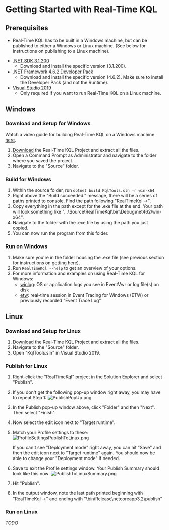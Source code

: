 # Getting Started with Real-Time KQL

## Prerequisites

* Real-Time KQL has to be built in a Windows machine, but can be published to either a Windows or Linux machine. (See below for instructions on publishing to a Linux machine).

- [.NET SDK 3.1.200](https://dotnet.microsoft.com/download/dotnet-core/3.1#sdk-3.1.200)
  - Download and install the specific version (3.1.200).
- [.NET Framework 4.6.2 Developer Pack](https://dotnet.microsoft.com/download/dotnet-framework/net462)
  - Download and install the specific version (4.6.2). Make sure to install the Developer Pack (and not the Runtime).
- [Visual Studio 2019](https://visualstudio.microsoft.com/downloads/)
  - Only required if you want to run Real-Time KQL on a Linux machine.



## Windows

### Download and Setup for Windows

Watch a video guide for building Real-Time KQL on a Windows machine [here](https://youtu.be/_7K398SXf5A).

1. [Download](https://github.com/microsoft/KqlTools/archive/master.zip) the Real-Time KQL Project and extract all the files.
2. Open a Command Prompt as Administrator and navigate to the folder where you saved the project.
3. Navigate to the "Source" folder.

### Build for Windows
1. Within the source folder, run `dotnet build KqlTools.sln -r win-x64 `
2. Right above the "Build succeeded." message, there will be a series of paths printed to console. Find the path following "RealTimeKql ->".
3. Copy everything in the path except for the .exe file at the end. Your path will look something like "...\Source\RealTimeKql\bin\Debug\net462\win-x64\".
4. Navigate to the folder with the .exe file by using the path you just copied.
5. You can now run the program from this folder.

### Run on Windows

1. Make sure you're in the folder housing the .exe file (see previous section for instructions on getting here).
2. Run `RealTimeKql --help` to get an overview of your options.
3. For more information and examples on using Real-Time KQL for Windows:
   - [winlog](Winlog.md): OS or application logs you see in EventVwr or log file(s) on disk
   - [etw](Etw.md): real-time session in Event Tracing for Windows (ETW) or previously recorded "Event Trace Log"



## Linux

### Download and Setup for Linux

1. [Download](https://github.com/microsoft/KqlTools/archive/master.zip) the Real-Time KQL Project and extract all the files.
2. Navigate to the "Source" folder.
3. Open "KqlTools.sln" in Visual Studio 2019.

### Publish for Linux

1. Right-click the "RealTimeKql" project in the Solution Explorer and select "Publish".

2. If you don't get the following pop-up window right away, you may have to repeat Step 1:
   ![PublishPopUp.png](PublishPopUp.png)

3. In the Publish pop-up window above, click "Folder" and then "Next". Then select "Finish".

4. Now select the edit icon next to "Target runtime". 

5. Match your Profile settings to these:
   ![ProfileSettingsPublishToLinux.png](ProfileSettingsPublishToLinux.png)

   If you can't see "Deployment mode" right away, you can hit "Save" and then the edit icon next to "Target runtime" again. You should now be able to change your "Deployment mode" if needed.

6. Save to exit the Profile settings window. Your Publish Summary should look like this now:
   ![PublishToLinuxSummary.png](PublishToLinuxSummary.png)

4. Hit "Publish".
5. In the output window, note the last path printed beginning with "RealTimeKql ->" and ending with "\bin\Release\netcoreapp3.2\publish"

### Run on Linux

*TODO*